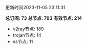 更新时间2023-11-05 23:11:31

**总订阅: 73**
**总节点: 793**
**有效节点: 214**
- v2ray节点: 189
- trojan节点: 14
- ss节点: 11
